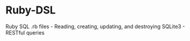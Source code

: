 Ruby-DSL
========

Ruby SQL .rb files - Reading, creating, updating, and destroying SQLite3 - RESTful queries

